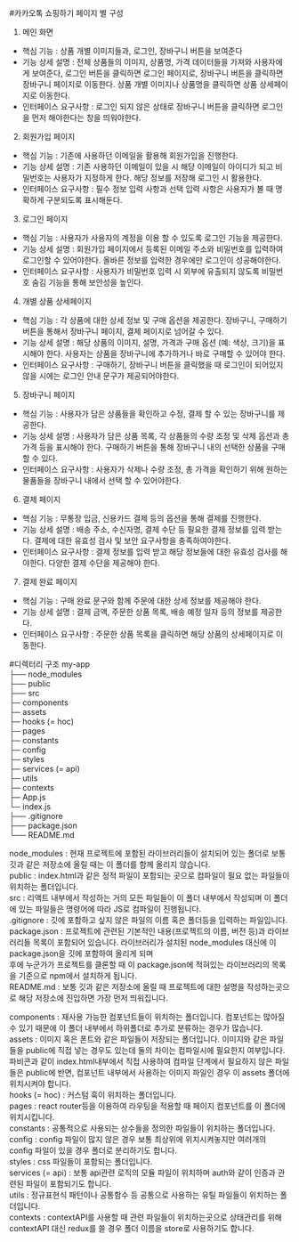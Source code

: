 #카카오톡 쇼핑하기 페이지 별 구성

1. 메인 화면
- 핵심 기능 : 상품 개별 이미지들과, 로그인, 장바구니 버튼을 보여준다
- 기능 상세 설명 : 전체 상품들의 이미지, 상품명, 가격 데이터들을 가져와 사용자에게 보여준다,
로그인 버튼을 클릭하면 로그인 페이지로, 장바구니 버튼을 클릭하면 장바구니 페이지로 이동한다.
상품 개별 이미지나 상품명을 클릭하면 상품 상세페이지로 이동한다.
- 인터페이스 요구사항 : 로그인 되지 않은 상태로 장바구니 버튼을 클릭하면 로그인을 먼저
해야한다는 창을 띄워야한다.

2. 회원가입 페이지
- 핵심 기능 : 기존에 사용하던 이메일을 활용해 회원가입을 진행한다.
- 기능 상세 설명 : 기존 사용하던 이메일이 있을 시 해당 이메일이 아이디가 되고 비밀번호는
사용자가 지정하게 한다. 해당 정보를 저장해 로그인 시 활용한다.
- 인터페이스 요구사항 : 필수 정보 입력 사항과 선택 입력 사항은 사용자가 볼 때 명확하게
구분되도록 표시해둔다.

3. 로그인 페이지
- 핵심 기능 : 사용자가 사용자의 계정을 이용 할 수 있도록 로그인 기능을 제공한다.
- 기능 상세 설명 : 회원가입 페이지에서 등록된 이메일 주소와 비밀번호를 입력하여 로그인할 수
있어야한다. 올바른 정보를 입력한 경우에만 로그인이 성공해야한다.
- 인터페이스 요구사항 : 사용자가 비밀번호 입력 시 외부에 유출되지 않도록 비밀번호 숨김 기능을
통해 보안성을 높인다.

4. 개별 상품 상세페이지
- 핵심 기능 : 각 상품에 대한 상세 정보 및 구매 옵션을 제공한다. 장바구니, 구매하기 버튼을
통해서 장바구니 페이지, 결제 페이지로 넘어갈 수 있다.
- 기능 상세 설명 : 해당 상품의 이미지, 설명, 가격과 구매 옵션 (예: 색상, 크기)을 표시해야
한다. 사용자는 상품을 장바구니에 추가하거나 바로 구매할 수 있어야 한다.
- 인터페이스 요구사항 : 구매하기, 장바구니 버튼을 클릭했을 때 로그인이 되어있지 않을 시에는
로그인 안내 문구가 제공되어야한다.

5. 장바구니 페이지
- 핵심 기능 : 사용자가 담은 상품들을 확인하고 수정, 결제 할 수 있는 장바구니를 제공한다.
- 기능 상세 설명 : 사용자가 담은 상품 목록, 각 상품들의 수량 조정 및 삭제 옵션과
총 가격 등을 표시해야 한다. 구매하기 버튼을 통해 장바구니 내의 선택한 상품을 구매할 수 있다.
- 인터페이스 요구사항 : 사용자가 삭제나 수량 조정, 총 가격을 확인하기 위해 원하는 물품들을
장바구니 내에서 선택 할 수 있어야한다.

6. 결제 페이지
- 핵심 기능 : 무통장 입금, 신용카드 결제 등의 옵션을 통해 결제를 진행한다.
- 기능 상세 설명 : 배송 주소, 수신자명, 결제 수단 등 필요한 결제 정보를 입력 받는다.
결제에 대한 유효성 검사 및 보안 요구사항을 충족하여야한다.
- 인터페이스 요구사항 : 결제 정보를 입력 받고 해당 정보들에 대한 유효성 검사를 해야한다.
다양한 결제 수단을 제공해야 한다.

7. 결제 완료 페이지
- 핵심 기능 : 구매 완료 문구와 함께 주문에 대한 상세 정보를 제공해야 한다.
- 기능 상세 설명 : 결제 금액, 주문한 상품 목록, 배송 예정 일자 등의 정보를 제공한다.
- 인터페이스 요구사항 : 주문한 상품 목록을 클릭하면 해당 상품의 상세페이지로 이동한다.

#디렉터리 구조
my-app  
├── node_modules  
├── public  
├── src  
    ├─ components  
    ├─ assets  
    ├─ hooks (= hoc)  
    ├─ pages  
    ├─ constants  
    ├─ config  
    ├─ styles  
    ├─ services (= api)  
    ├─ utils  
    ├─ contexts  
    ├─   App.js  
    └─ index.js  
├── .gitignore  
├── package.json  
└── README.md  

node_modules : 현재 프로젝트에 포함된 라이브러리들이 설치되어 있는 폴더로 보통 깃과 같은 저장소에 올릴 때는 이 폴더를 함께 올리지 않습니다.  
public : index.html과 같은 정적 파일이 포함되는 곳으로 컴파일이 필요 없는 파일들이 위치하는 폴더입니다.  
src :	리액트 내부에서 작성하는 거의 모든 파일들이 이 폴더 내부에서 작성되며 이 폴더에 있는 파일들은 명령어에 따라 JS로 컴파일이 진행됩니다.  
.gitignore : 깃에 포함하고 싶지 않은 파일의 이름 혹은 폴더등을 입력하는 파일입니다.  
package.json : 프로젝트에 관련된 기본적인 내용(프로젝트의 이름, 버전 등)과 라이브러리들 목록이 포함되어 있습니다. 라이브러리가 설치된 node_modules 대신에 이 package.json을 깃에 포함하여 올리게 되며  
후에 누군가가 프로젝트를 클론할 때 이 package.json에 적혀있는 라이브러리의 목록을 기준으로 npm에서 설치하게 됩니다.  
README.md	: 보통 깃과 같은 저장소에 올릴 때 프로젝트에 대한 설명을 작성하는곳으로 해당 저장소에 진입하면 가장 먼저 띄워집니다.  
  
components : 재사용 가능한 컴포넌트들이 위치하는 폴더입니다. 컴포넌트는 많아질 수 있기 때문에 이 폴더 내부에서 하위폴더로 추가로 분류하는 경우가 많습니다.  
assets : 이미지 혹은 폰트와 같은 파일들이 저장되는 폴더입니다. 이미지와 같은 파일들을 public에 직접 넣는 경우도 있는데 둘의 차이는 컴파일시에 필요한지 여부입니다.  
파비콘과 같이 index.html내부에서 직접 사용하여 컴파일 단계에서 필요하지 않은 파일들은 public에 반면, 컴포넌트 내부에서 사용하는 이미지 파일인 경우 이 assets 폴더에 위치시켜야 합니다.  
hooks (= hoc) : 커스텀 훅이 위치하는 폴더입니다.  
pages	: react router등을 이용하여 라우팅을 적용할 때 페이지 컴포넌트를 이 폴더에 위치시킵니다.  
constants	: 공통적으로 사용되는 상수들을 정의한 파일들이 위치하는 폴더입니다.  
config : config 파일이 많지 않은 경우 보통 최상위에 위치시켜놓지만 여러개의 config 파일이 있을 경우 폴더로 분리하기도 합니다.  
styles : css 파일들이 포함되는 폴더입니다.  
services (= api) : 보통 api관련 로직의 모듈 파일이 위치하며 auth와 같이 인증과 관련된 파일이 포함되기도 합니다.  
utils	: 정규표현식 패턴이나 공통함수 등 공통으로 사용하는 유틸 파일들이 위치하는 폴더입니다.  
contexts : contextAPI를 사용할 때 관련 파일들이 위치하는곳으로 상태관리를 위해 contextAPI 대신 redux를 쓸 경우 폴더 이름을 store로 사용하기도 합니다.  